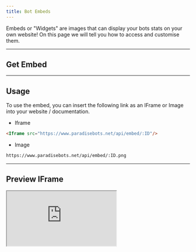 ```yaml
---
title: Bot Embeds
---
```


Embeds or "Widgets" are images that can display your bots stats on your own website! On this page we will tell you how to access and customise them.

---

## Get Embed

<Route method="GET" path="/api/embed/{bot.id}" />

---

## Usage
To use the embed, you can insert the following link as an IFrame or Image into your website / documentation.

* Iframe
```markdown
<Iframe src="https://www.paradisebots.net/api/embed/:ID"/>
```

* Image
```markdown
https://www.paradisebots.net/api/embed/:ID.png
```

---

## Preview IFrame

<Iframe src="https://www.paradisebots.net/api/embed/727779650738323497"/>

---

In this example we used just a plain embed which defaults to .svg, We also used a Iframe to display the example
